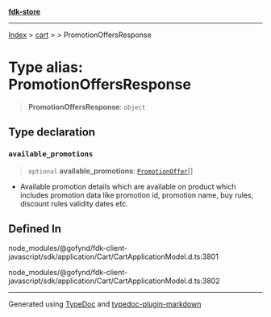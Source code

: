 [**fdk-store**](../../../README.md)
***

[Index](../../../API.md) > [cart](../../README.md) > [<internal>](../README.md) > PromotionOffersResponse

# Type alias: PromotionOffersResponse

> **PromotionOffersResponse**: `object`

## Type declaration

### `available_promotions`

> `optional` **available\_promotions**: [`PromotionOffer`](type-alias.PromotionOffer.md)[]

- Available promotion
details which are available on product which includes promotion data like
promotion id, promotion name, buy rules, discount rules validity dates etc.

## Defined In

node\_modules/@gofynd/fdk-client-javascript/sdk/application/Cart/CartApplicationModel.d.ts:3801

node\_modules/@gofynd/fdk-client-javascript/sdk/application/Cart/CartApplicationModel.d.ts:3802

***
Generated using [TypeDoc](https://typedoc.org/) and [typedoc-plugin-markdown](https://www.npmjs.com/package/typedoc-plugin-markdown)
